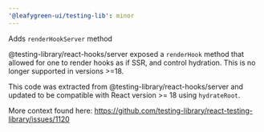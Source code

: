 ```yaml
---
'@leafygreen-ui/testing-lib': minor
---
```


Adds `renderHookServer` method

@testing-library/react-hooks/server exposed a `renderHook` method
that allowed for one to render hooks as if SSR, and control
hydration. This is no longer supported in versions >=18.

This code was extracted from @testing-library/react-hooks/server and
updated to be compatible with React version >= 18 using `hydrateRoot`.

More context found here:
https://github.com/testing-library/react-testing-library/issues/1120
